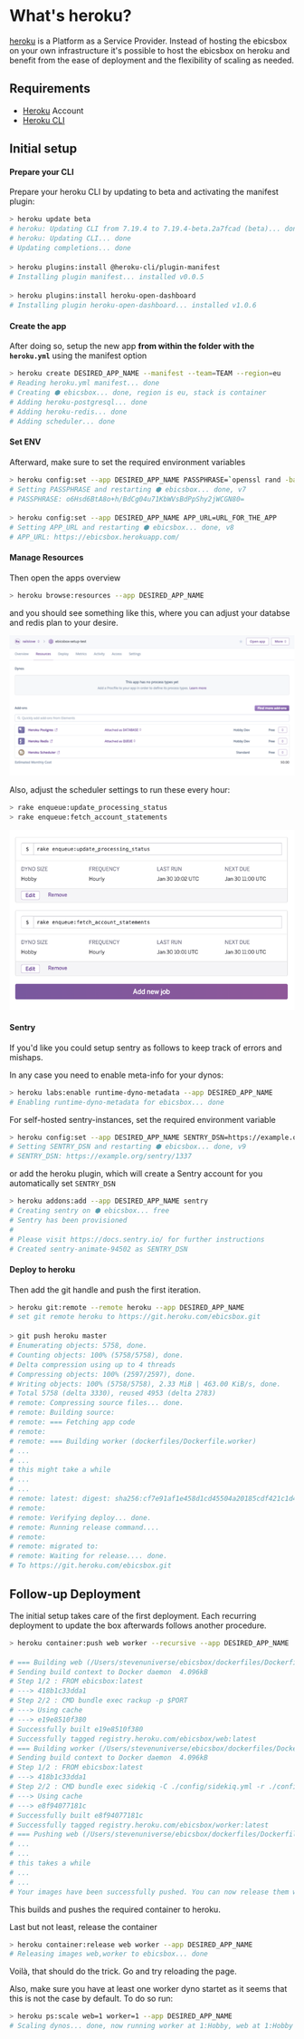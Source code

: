 # What's heroku?

[heroku](https://heroku.com) is a Platform as a Service Provider. Instead of hosting the ebicsbox on your own infrastructure it's possible to host the ebicsbox on heroku and benefit from the ease of deployment and the flexibility of scaling as needed.

## Requirements

- [Heroku](https://heroku.com) Account
- [Heroku CLI](https://devcenter.heroku.com/articles/heroku-cli)

## Initial setup

#### Prepare your CLI

Prepare your heroku CLI by updating to beta and activating the manifest plugin:

```bash
> heroku update beta
# heroku: Updating CLI from 7.19.4 to 7.19.4-beta.2a7fcad (beta)... done
# heroku: Updating CLI... done
# Updating completions... done

> heroku plugins:install @heroku-cli/plugin-manifest
# Installing plugin manifest... installed v0.0.5

> heroku plugins:install heroku-open-dashboard
# Installing plugin heroku-open-dashboard... installed v1.0.6
```

#### Create the app

After doing so, setup the new app **from within the folder with the `heroku.yml`** using the manifest option

```bash
> heroku create DESIRED_APP_NAME --manifest --team=TEAM --region=eu
# Reading heroku.yml manifest... done
# Creating ⬢ ebicsbox... done, region is eu, stack is container
# Adding heroku-postgresql... done
# Adding heroku-redis... done
# Adding scheduler... done
```

#### Set ENV

Afterward, make sure to set the required environment variables

```bash
> heroku config:set --app DESIRED_APP_NAME PASSPHRASE=`openssl rand -base64 32`
# Setting PASSPHRASE and restarting ⬢ ebicsbox... done, v7
# PASSPHRASE: o6Hsd6BtA8o+h/BdCg04u71KbWVsBdPpShy2jWCGN80=

> heroku config:set --app DESIRED_APP_NAME APP_URL=URL_FOR_THE_APP
# Setting APP_URL and restarting ⬢ ebicsbox... done, v8
# APP_URL: https://ebicsbox.herokuapp.com/
```

#### Manage Resources

Then open the apps overview

```bash
> heroku browse:resources --app DESIRED_APP_NAME
```

and you should see something like this, where you can adjust your databse and redis plan to your desire.

![](./resources.png)

Also, adjust the scheduler settings to run these every hour:

```bash
> rake enqueue:update_processing_status
> rake enqueue:fetch_account_statements
```

![](./scheduler.png)

#### Sentry

If you'd like you could setup sentry as follows to keep track of errors and mishaps.

In any case you need to enable meta-info for your dynos:

```bash
> heroku labs:enable runtime-dyno-metadata --app DESIRED_APP_NAME
# Enabling runtime-dyno-metadata for ebicsbox... done
```

For self-hosted sentry-instances, set the required environment variable

```bash
> heroku config:set --app DESIRED_APP_NAME SENTRY_DSN=https://example.org/sentry/1337
# Setting SENTRY_DSN and restarting ⬢ ebicsbox... done, v9
# SENTRY_DSN: https://example.org/sentry/1337
```

or add the heroku plugin, which will create a Sentry account for you automatically set `SENTRY_DSN`

```bash
> heroku addons:add --app DESIRED_APP_NAME sentry
# Creating sentry on ⬢ ebicsbox... free
# Sentry has been provisioned
#
# Please visit https://docs.sentry.io/ for further instructions
# Created sentry-animate-94502 as SENTRY_DSN
```

#### Deploy to heroku

Then add the git handle and push the first iteration.

```bash
> heroku git:remote --remote heroku --app DESIRED_APP_NAME
# set git remote heroku to https://git.heroku.com/ebicsbox.git

> git push heroku master
# Enumerating objects: 5758, done.
# Counting objects: 100% (5758/5758), done.
# Delta compression using up to 4 threads
# Compressing objects: 100% (2597/2597), done.
# Writing objects: 100% (5758/5758), 2.33 MiB | 463.00 KiB/s, done.
# Total 5758 (delta 3330), reused 4953 (delta 2783)
# remote: Compressing source files... done.
# remote: Building source:
# remote: === Fetching app code
# remote:
# remote: === Building worker (dockerfiles/Dockerfile.worker)
# ...
# ...
# this might take a while
# ...
# ...
# remote: latest: digest: sha256:cf7e91af1e458d1cd45504a20185cdf421c1d44a3d55c818b40106f4ccbcb317 size: 5125
# remote:
# remote: Verifying deploy... done.
# remote: Running release command....
# remote:
# remote: migrated to:
# remote: Waiting for release.... done.
# To https://git.heroku.com/ebicsbox.git
```

## Follow-up Deployment

The initial setup takes care of the first deployment. Each recurring deployment to update the box afterwards follows another procedure.

```bash
> heroku container:push web worker --recursive --app DESIRED_APP_NAME

# === Building web (/Users/stevenuniverse/ebicsbox/dockerfiles/Dockerfile.web)
# Sending build context to Docker daemon  4.096kB
# Step 1/2 : FROM ebicsbox:latest
# ---> 418b1c33dda1
# Step 2/2 : CMD bundle exec rackup -p $PORT
# ---> Using cache
# ---> e19e8510f380
# Successfully built e19e8510f380
# Successfully tagged registry.heroku.com/ebicsbox/web:latest
# === Building worker (/Users/stevenuniverse/ebicsbox/dockerfiles/Dockerfile.worker)
# Sending build context to Docker daemon  4.096kB
# Step 1/2 : FROM ebicsbox:latest
# ---> 418b1c33dda1
# Step 2/2 : CMD bundle exec sidekiq -C ./config/sidekiq.yml -r ./config/sidekiq.rb
# ---> Using cache
# ---> e8f94077181c
# Successfully built e8f94077181c
# Successfully tagged registry.heroku.com/ebicsbox/worker:latest
# === Pushing web (/Users/stevenuniverse/ebicsbox/dockerfiles/Dockerfile.web)
# ...
# ...
# this takes a while
# ...
# ...
# Your images have been successfully pushed. You can now release them with the 'container:release' command.
```

This builds and pushes the required container to heroku.

Last but not least, release the container

```bash
> heroku container:release web worker --app DESIRED_APP_NAME
# Releasing images web,worker to ebicsbox... done
```

Voilà, that should do the trick. Go and try reloading the page.

Also, make sure you have at least one worker dyno startet as it seems that this is not the case by default. To do so run:

```bash
> heroku ps:scale web=1 worker=1 --app DESIRED_APP_NAME
# Scaling dynos... done, now running worker at 1:Hobby, web at 1:Hobby
```
